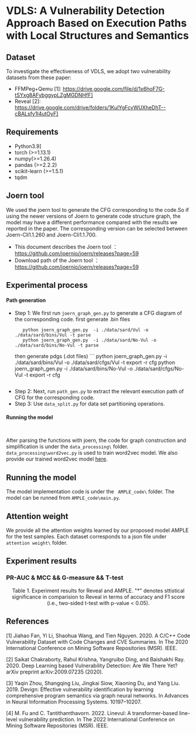 # VDLS: A Vulnerability Detection Approach Based on Execution Paths with Local Structures and Semantics

## Dataset
To investigate the effectiveness of VDLS, we adopt two vulnerability datasets from these paper:
* FFMPeg+Qemu [1]: https://drive.google.com/file/d/1x6hoF7G-tSYxg8AFybggypLZgMGDNHfF]
* Reveal [2]: https://drive.google.com/drive/folders/1KuIYgFcvWUXheDhT--cBALsfy1I4utOyF]

## Requirements
* Python3.9]
* torch (>=1.13.1)
* numpy(>=1.26.4)
* pandas (>=2.2.2)
* scikit-learn (>=1.5.1)
* tqdm



## Joern tool
We used the joern tool to generate the CFG corresponding to the code.So if using the newer versions of Joern to generate code structure graph, the model may have a different performance compared with the results we reported in the paper. The corresponding version can be selected between Joern-Cli1.1.260 and Joern-Cli1.1.700.
* This document describes the Joern tool ：https://github.com/joernio/joern/releases?page=59 
* Download path of the Joern tool ： https://github.com/joernio/joern/releases?page=59


## Experimental process
#### Path generation
* Step 1: We first run ```joern_graph_gen.py``` to generate a CFG diagram of the corresponding code.
     first generate .bin files
  ```
     python joern_graph_gen.py  -i ./data/sard/Vul -o ./data/sard/bins/Vul -t parse
     python joern_graph_gen.py  -i ./data/sard/No-Vul -o ./data/sard/bins/No-Vul -t parse
  ```
     then generate pdgs (.dot files)
      ```
     python joern_graph_gen.py  -i ./data/sard/bins/Vul -o ./data/sard/cfgs/Vul -t export -r cfg
     python joern_graph_gen.py  -i ./data/sard/bins/No-Vul -o ./data/sard/cfgs/No-Vul -t export -r cfg
    ```
* Step 2: Next, run ```path_gen.py``` to extract the relevant execution path of CFG for the corresponding code.
* Step 3: Use ```data_split.py``` for data set partitioning operations.

#### Running the model
```shell


```


After parsing the functions with joern, the code for graph construction and simplification is under the ```data_processing\``` folder. ```data_processing\word2vec.py``` is used to train word2vec model. We also provide our trained word2vec model [here](https://zenodo.org/record/7333062#.Y3c5SHZByUk).

## Running the model
The model implementation code is under the ``` AMPLE_code\``` folder. The model can be runned from ```AMPLE_code\main.py```.

## Attention weight
We provide all the attention weights learned by our proposed model AMPLE for the test samples. Each dataset corresponds to a json file under ```attention weight\``` folder.

## Experiment results
### PR-AUC & MCC && G-measure && T-test
<center>Table 1. Experiment results for Reveal and AMPLE. "*" denotes sttistical significance in comparision to Reveal in terms of accuracy and F1 score (i.e., two-sided t-test with p-value < 0.05).</center>

## References
[1] Jiahao Fan, Yi Li, Shaohua Wang, and Tien Nguyen. 2020. A C/C++ Code Vulnerability Dataset with Code Changes and CVE Summaries. In The 2020 International Conference on Mining Software Repositories (MSR). IEEE.

[2] Saikat Chakraborty, Rahul Krishna, Yangruibo Ding, and Baishakhi Ray. 2020. Deep Learning based Vulnerability Detection: Are We There Yet? arXiv preprint arXiv:2009.07235 (2020).

[3] Yaqin Zhou, Shangqing Liu, Jingkai Siow, Xiaoning Du, and Yang Liu. 2019. Devign: Effective vulnerability identification by learning comprehensive program semantics via graph neural networks. In Advances in Neural Information Processing Systems. 10197–10207.

[4] M. Fu and C. Tantithamthavorn. 2022. Linevul: A transformer-based line-level vulnerability prediction. In The 2022 International Conference on Mining Software Repositories (MSR). IEEE.


